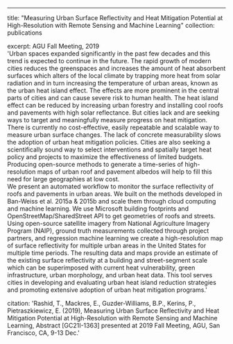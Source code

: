 ---
title: "Measuring Urban Surface Reflectivity and Heat Mitigation Potential at High-Resolution with Remote Sensing and Machine Learning"
collection: publications

excerpt: AGU Fall Meeting, 2019
<br>'Urban spaces expanded significantly in the past few decades and this trend is expected to continue in the future. The rapid growth of modern cities reduces the greenspaces and increases the amount of heat absorbent surfaces which alters of the local climate by trapping more heat from solar radiation and in turn increasing the temperature of urban areas, known as the urban heat island effect. The effects are more prominent in the central parts of cities and can cause severe risk to human health. The heat island effect can be reduced by increasing urban forestry and installing cool roofs and pavements with high solar reflectance. But cities lack and are seeking ways to target and meaningfully measure progress on heat mitigation. There is currently no cost-effective, easily repeatable and scalable way to measure urban surface changes. The lack of concrete measurability slows the adoption of urban heat mitigation policies. Cities are also seeking a scientifically sound way to select interventions and spatially target heat policy and projects to maximize the effectiveness of limited budgets. Producing open-source methods to generate a time-series of high-resolution maps of urban roof and pavement albedos will help to fill this need for large geographies at low cost.
<br>We present an automated workflow to monitor the surface reflectivity of roofs and pavements in urban areas. We built on the methods developed in Ban-Weiss et al. 2015a & 2015b and scale them through cloud computing and machine learning. We use Microsoft building footprints and OpenStreetMap/SharedStreet API to get geometries of roofs and streets. Using open-source satellite imagery from National Agriculture Imagery Program (NAIP), ground truth measurements collected through project partners, and regression machine learning we create a high-resolution map of surface reflectivity for multiple urban areas in the United States for multiple time periods. The resulting data and maps provide an estimate of the existing surface reflectivity at a building and street-segment scale which can be superimposed with current heat vulnerability, green infrastructure, urban morphology, and urban heat data. This tool serves cities in developing and evaluating urban heat island reduction strategies and promoting extensive adoption of urban heat mitigation programs.'

citation: 'Rashid, T., Mackres, E., Guzder-Williams, B.P., Kerins, P., Pietraszkiewicz, E. (2019), Measuring Urban Surface Reflectivity and Heat Mitigation Potential at High-Resolution with Remote Sensing and Machine Learning, Abstract [GC21I-1363] presented at 2019 Fall Meeting, AGU, San Francisco, CA, 9-13 Dec.'
